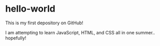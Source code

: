 # hello-world
This is my first depository on GitHub!

I am attempting to learn JavaScript, HTML, and CSS all in one summer.. 
hopefully!
